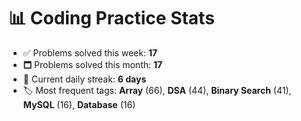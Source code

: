 # 📊 Coding Practice Stats

- ✅ Problems solved this week: **17**
- 🗖️ Problems solved this month: **17**
- 📌 Current daily streak: **6 days**
- 🏷️ Most frequent tags: **Array** (66), **DSA** (44), **Binary Search** (41), **MySQL** (16), **Database** (16)
